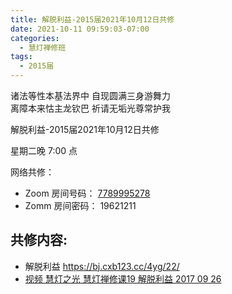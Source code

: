 ```yaml
---
title: 解脱利益-2015届2021年10月12日共修
date: 2021-10-11 09:59:03-07:00
categories:
  - 慧灯禅修班
tags:
  - 2015届
---
```

诸法等性本基法界中 自现圆满三身游舞力  
离障本来怙主龙钦巴 祈请无垢光尊常护我

解脱利益-2015届2021年10月12日共修

星期二晚 7:00 点

网络共修：

- Zoom 房间号码： [7789995278](https://us02web.zoom.us/j/7789995278?pwd=VjZmbWJFY2k2K0E5RVB2cTNIQmhqUT09)
- Zomm 房间密码： 19621211

## 共修内容:

- 解脱利益 <https://bj.cxb123.cc/4yg/22/> 
- [视频 慧灯之光 慧灯禅修课19 解脱利益 2017 09 26](https://www.youtube.com/watch?v=qgOLWOLYQcc&list=PL7aUyQTIJqAhNhpev_O9Sw0cBxfrWhP1U&index=35)

